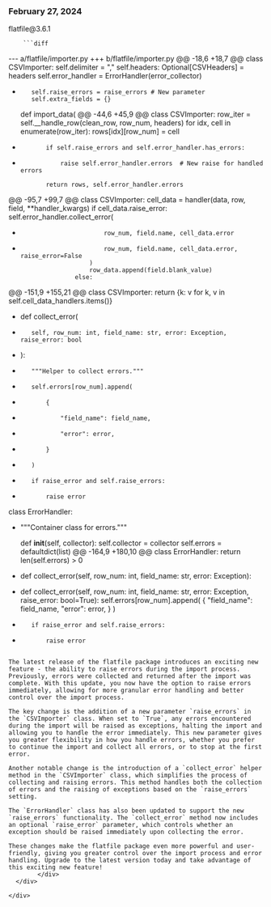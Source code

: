 
### February 27, 2024

<div style={{ display: "table", width: "auto" }}>

  <div style={{ display: "table-row", width: "auto" }}>
      <Snippet file="chips/core.mdx" />
        <div style={{ float: "left", display: "table-column", paddingLeft: "30px", width: "calc(80% - 30px)" }}>
        flatfile@3.6.1

        ```diff
--- a/flatfile/importer.py
+++ b/flatfile/importer.py
@@ -18,6 +18,7 @@ class CSVImporter:
         self.delimiter = ","
         self.headers: Optional[CSVHeaders] = headers
         self.error_handler = ErrorHandler(error_collector)
+        self.raise_errors = raise_errors # New parameter
         self.extra_fields = {}

     def import_data(
@@ -44,6 +45,9 @@ class CSVImporter:
                 row_iter = self.__handle_row(clean_row, row_num, headers)
                 for idx, cell in enumerate(row_iter):
                     rows[idx][row_num] = cell
+            if self.raise_errors and self.error_handler.has_errors:
+                raise self.error_handler.errors  # New raise for handled errors

             return rows, self.error_handler.errors

@@ -95,7 +99,7 @@ class CSVImporter:
                     cell_data = handler(data, row, field, **handler_kwargs)
                     if cell_data.raise_error:
                         self.error_handler.collect_error(
-                            row_num, field.name, cell_data.error
+                            row_num, field.name, cell_data.error, raise_error=False
                         )
                         row_data.append(field.blank_value)
                     else:
@@ -151,9 +155,21 @@ class CSVImporter:
         return {k: v for k, v in self.cell_data_handlers.items()}

+    def collect_error(
+        self, row_num: int, field_name: str, error: Exception, raise_error: bool
+    ):
+        """Helper to collect errors."""
+        self.errors[row_num].append(
+            {
+                "field_name": field_name,
+                "error": error,
+            }
+        )
+        if raise_error and self.raise_errors:
+            raise error

 class ErrorHandler:
+    """Container class for errors."""

     def __init__(self, collector):
         self.collector = collector
         self.errors = defaultdict(list)
@@ -164,9 +180,10 @@ class ErrorHandler:
         return len(self.errors) > 0

-    def collect_error(self, row_num: int, field_name: str, error: Exception):
+    def collect_error(self, row_num: int, field_name: str, error: Exception, raise_error: bool=True):
         self.errors[row_num].append(
             {
                 "field_name": field_name,
                 "error": error,
             }
         )
+        if raise_error and self.raise_errors:
+            raise error

```

The latest release of the flatfile package introduces an exciting new feature - the ability to raise errors during the import process. Previously, errors were collected and returned after the import was complete. With this update, you now have the option to raise errors immediately, allowing for more granular error handling and better control over the import process.

The key change is the addition of a new parameter `raise_errors` in the `CSVImporter` class. When set to `True`, any errors encountered during the import will be raised as exceptions, halting the import and allowing you to handle the error immediately. This new parameter gives you greater flexibility in how you handle errors, whether you prefer to continue the import and collect all errors, or to stop at the first error.

Another notable change is the introduction of a `collect_error` helper method in the `CSVImporter` class, which simplifies the process of collecting and raising errors. This method handles both the collection of errors and the raising of exceptions based on the `raise_errors` setting.

The `ErrorHandler` class has also been updated to support the new `raise_errors` functionality. The `collect_error` method now includes an optional `raise_error` parameter, which controls whether an exception should be raised immediately upon collecting the error.

These changes make the flatfile package even more powerful and user-friendly, giving you greater control over the import process and error handling. Upgrade to the latest version today and take advantage of this exciting new feature!
        </div>
  </div>

</div>
